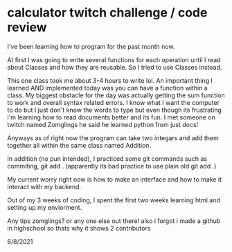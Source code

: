 # calculator twitch challenge / code review


I've been learning how to program for the past month now.

At first I was going to write several functions for each operation until I read about Classes and how they are reusable. So I tried to use Classes instead.

This one class took me about 3-4 hours to write lol. An important thing I learned AND implemented today was you can have a function within a class. My biggest obstacle for the day was actually getting the sum function to work and overall syntax related errors. I know what I want the computer to do but I just don't know the words to type but even though its frustrating i'm learning how to read documents better and its fun. I met someone on twitch named Zomglings he said he learned python from just docs!


Anyways as of right now the program can take two integars and add them together all within the same class named Addition.

In addition (no pun intended), I practiced some git commands such as commiting, git add <fileName> .
(apparently its bad practice to use plain old git add .)


My current worry right now is how to make an interface and how to make it interact with my backend.

Out of my 3 weeks of coding, I spent the first two weeks learning html and setting up my enviorment.


Any tips zomglings? or any one else out there! 
  also i forgot i made a github in highschool so thats why it shows 2 contributors 



6/8/2021
